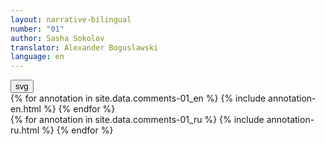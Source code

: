 ```yaml
---
layout: narrative-bilingual
number: "01"
author: Sasha Sokolov
translator: Alexander Boguslawski
language: en
---
```


<div class="banner" id="annotation-text">
    <button class="expbtn" id="expand-annotations" onclick="expandAnnotations()">svg</button>
    <div id="annotations-en">
        {% for annotation in site.data.comments-01_en %}
        {% include annotation-en.html %}
        {% endfor %}
    </div>
    <div id="annotations-ru">
        {% for annotation in site.data.comments-01_ru %}
        {% include annotation-ru.html %}
        {% endfor %}
    </div>
</div>
